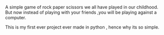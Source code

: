 A simple game of rock paper scissors we all have played in our childhood.
But now instead of playing with your friends ,you will be playing against a computer.

This is my first ever project ever made in python , hence why its so simple.

